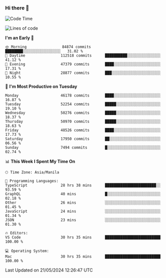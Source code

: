 ### Hi there 👋

<!--START_SECTION:waka-->
![Code Time](http://img.shields.io/badge/Code%20Time-5%2C168%20hrs%2011%20mins-blue)

![Lines of code](https://img.shields.io/badge/From%20Hello%20World%20I%27ve%20Written-118.5%20million%20lines%20of%20code-blue)

**I'm an Early 🐤** 

```text
🌞 Morning                84874 commits       ████████░░░░░░░░░░░░░░░░░   31.02 % 
🌆 Daytime                112518 commits      ██████████░░░░░░░░░░░░░░░   41.12 % 
🌃 Evening                47379 commits       ████░░░░░░░░░░░░░░░░░░░░░   17.31 % 
🌙 Night                  28877 commits       ███░░░░░░░░░░░░░░░░░░░░░░   10.55 % 
```
📅 **I'm Most Productive on Tuesday** 

```text
Monday                   46178 commits       ████░░░░░░░░░░░░░░░░░░░░░   16.87 % 
Tuesday                  52254 commits       █████░░░░░░░░░░░░░░░░░░░░   19.10 % 
Wednesday                50276 commits       █████░░░░░░░░░░░░░░░░░░░░   18.37 % 
Thursday                 50970 commits       █████░░░░░░░░░░░░░░░░░░░░   18.63 % 
Friday                   48526 commits       ████░░░░░░░░░░░░░░░░░░░░░   17.73 % 
Saturday                 17950 commits       ██░░░░░░░░░░░░░░░░░░░░░░░   06.56 % 
Sunday                   7494 commits        █░░░░░░░░░░░░░░░░░░░░░░░░   02.74 % 
```


📊 **This Week I Spent My Time On** 

```text
🕑︎ Time Zone: Asia/Manila

💬 Programming Languages: 
TypeScript               28 hrs 38 mins      ███████████████████████░░   93.59 % 
GraphQL                  40 mins             █░░░░░░░░░░░░░░░░░░░░░░░░   02.18 % 
Other                    26 mins             ░░░░░░░░░░░░░░░░░░░░░░░░░   01.45 % 
JavaScript               24 mins             ░░░░░░░░░░░░░░░░░░░░░░░░░   01.34 % 
JSON                     23 mins             ░░░░░░░░░░░░░░░░░░░░░░░░░   01.30 % 

🔥 Editors: 
VS Code                  30 hrs 35 mins      █████████████████████████   100.00 % 

💻 Operating System: 
Mac                      30 hrs 35 mins      █████████████████████████   100.00 % 
```


 Last Updated on 21/05/2024 12:26:47 UTC
<!--END_SECTION:waka-->


<!--
**rad182/rad182** is a ✨ _special_ ✨ repository because its `README.md` (this file) appears on your GitHub profile.

Here are some ideas to get you started:

- 🔭 I’m currently working on ...
- 🌱 I’m currently learning ...
- 👯 I’m looking to collaborate on ...
- 🤔 I’m looking for help with ...
- 💬 Ask me about ...
- 📫 How to reach me: ...
- 😄 Pronouns: ...
- ⚡ Fun fact: ...
-->
